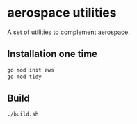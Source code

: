 # aerospace utilities
A set of utilities to complement aerospace.

## Installation one time
```bash
go mod init aws
go mod tidy
```

## Build

    ./build.sh
